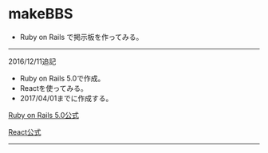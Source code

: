 # makeBBS

* Ruby on Rails で掲示板を作ってみる。

---

2016/12/11追記

* Ruby on Rails 5.0で作成。
* Reactを使ってみる。
* 2017/04/01までに作成する。


[Ruby on Rails 5.0公式](http://railsguides.jp/5_0_release_notes.html)

[React公式](https://facebook.github.io/react/)

---
